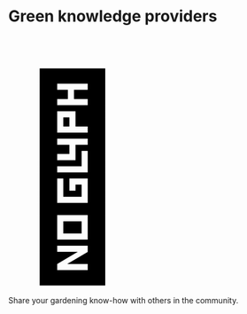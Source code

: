# Green knowledge providers

<svg viewBox="0 0 20 18" class="logo-image">
    <text x="0" y="15">🦉</text>
</svg>

Share your gardening know-how with others in the community.
